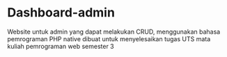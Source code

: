 # Dashboard-admin
Website untuk admin yang dapat melakukan CRUD,  menggunakan bahasa pemrograman PHP native dibuat untuk menyelesaikan tugas UTS mata kuliah pemrograman web semester 3

